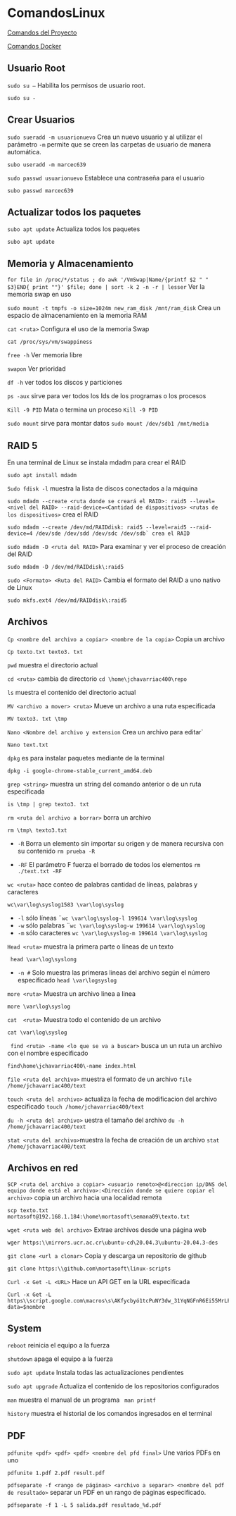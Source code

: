 # ComandosLinux
[Comandos del Proyecto](https://github.com/JoharChavarria/ComandosLinux/blob/main/ComadosProyecto.md)

[Comandos Docker](https://github.com/JoharChavarria/ComandosLinux/blob/main/comandosDocker.md)

## Usuario Root
`sudo su –` Habilita los permisos de usuario root.
```
sudo su - 
```


## Crear Usuarios
`sudo sueradd -m usuarionuevo` Crea un nuevo usuario y al utilizar el parámetro `-m` permite que se creen las carpetas de usuario de manera automática. 
```
subo useradd -m marcec639
```

`sudo passwd usuarionuevo` Establece una contraseña para el usuario
```
subo passwd marcec639 
````



## Actualizar todos los paquetes 
`subo apt update` Actualiza todos los paquetes 
```
subo apt update 
```



## Memoria y Almacenamiento 
`for file in /proc/*/status ; do awk '/VmSwap|Name/{printf $2 " " $3}END{ print ""}' $file; done | sort -k 2 -n -r | lesser` Ver la memoria swap en uso

`sudo mount -t tmpfs -o size=1024m new_ram_disk /mnt/ram_disk` Crea un espacio de almacenamiento en la memoria RAM

`cat <ruta>` Configura el uso de la memoria Swap
```
cat /proc/sys/vm/swappiness
```

`free -h` Ver memoria libre

`swapon` Ver prioridad

`df -h` ver todos los discos y particiones

`ps -aux` sirve para ver todos los Ids de los programas o los procesos

`Kill -9 PID` Mata o termina un proceso  ```Kill -9 PID```

`sudo mount` sirve para montar datos  ```sudo mount /dev/sdb1 /mnt/media```

## RAID 5
En una terminal de Linux se instala mdadm para crear el RAID
```
sudo apt install mdadm 
```

`Sudo fdisk -l` muestra la lista de discos conectados a la máquina

`sudo mdadm --create <ruta donde se creará el RAID>: raid5 --level=<nivel del RAID> --raid-device=<Cantidad de dispositivos> <rutas de los dispositivos>` crea el RAID 
```
sudo mdadm --create /dev/md/RAIDdisk: raid5 --level=raid5 --raid-device=4 /dev/sde /dev/sdd /dev/sdc /dev/sdb` crea el RAID 
```

`sudo mdadm -D <ruta del RAID>` Para examinar y ver el proceso de creación del RAID
```
sudo mdadm -D /dev/md/RAIDdisk\:raid5
```

`sudo <Formato> <Ruta del RAID>` Cambia el formato del RAID a uno nativo de Linux 
````
sudo mkfs.ext4 /dev/md/RAIDdisk\:raid5
````



## Archivos
`Cp <nombre del archivo a copiar> <nombre de la copia>` Copia un archivo 
```
Cp texto.txt texto3. txt 
```
`pwd` muestra el directorio actual

`cd <ruta>` cambia de directorio 
```cd \home\jchavarriac400\repo```

`ls` muestra el contenido del directorio actual 

`MV <archivo a mover> <ruta>` Mueve un archivo a una ruta especificada
```
MV texto3. txt \tmp
```

`Nano <Nombre del archivo y extension` Crea un archivo para editar`
```
Nano text.txt
```

`dpkg`  es para instalar paquetes mediante de la terminal
```
dpkg -i google-chrome-stable_current_amd64.deb
```

`grep <string>`  muestra un string del comando anterior o de un ruta especificada 
```
is \tmp | grep texto3. txt 
```

`rm <ruta del archivo a borrar>` borra un archivo
```
rm \tmp\ texto3.txt
```
- `-R` Borra un elemento sin importar su origen y de manera recursiva con su contenido ```rm prueba -R```

- `-RF`  El parámetro F fuerza el borrado de todos los elementos ```rm ./text.txt -RF```


`wc <ruta>` hace conteo de palabras
cantidad de líneas, palabras y caracteres 
```
wc\var\log\syslog1583 \var\log\syslog 
```
- `-l` sólo líneas ¨`wc \var\log\syslog-l 199614 \var\log\syslog`
- `-w` sólo palabras ¨`wc \var\log\syslog-w 199614 \var\log\syslog`
- `-m` sólo caracteres `wc \var\log\syslog-m 199614 \var\log\syslog`


`Head <ruta>` muestra la primera parte o líneas de un texto 
```
 head \var\log\syslong
```
- `-n #` Solo muestra las primeras lineas del archivo según el número especificado `head \var\logsyslog` 


`more <ruta>` Muestra un archivo linea a linea 
```
more \var\log\syslog
```

`cat  <ruta>` Muestra todo el contenido de un archivo
```
cat \var\log\syslog
```

` find <ruta> -name <lo que se va a buscar>` busca un un ruta un archivo con el nombre especificado 
```
find\home\jchavarriac400\-name index.html 
```
`file <ruta del archivo>` muestra el formato de un archivo
```file /home/jchavarriac400/text``` 

`touch <ruta del archivo>` actualiza la fecha de modificacion del archivo especificado ```touch /home/jchavarriac400/text```


`du -h <ruta del archivo>` uestra el tamaño del archivo ```du -h /home/jchavarriac400/text```


`stat <ruta del archivo>`muestra la fecha de creación de un archivo ```stat /home/jchavarriac400/text```


## Archivos en red 
`SCP <ruta del archivo a copiar> <usuario remoto>@<direccion ip/DNS del equipo donde está el archivo>:<Dirección donde se quiere copiar el archivo>`  copia un archivo hacia una localidad remota 
```
scp texto.txt mortasoft@192.168.1.184:\home\mortasoft\semana09\texto.txt
```

`wget <ruta web del archivo>` Extrae archivos desde una página web 
```
wger https:\\mirrors.ucr.ac.cr\ubuntu-cd\20.04.3\ubuntu-20.04.3-des 
```

`git clone <url a clonar>` Copia y descarga un repositorio de github
```
git clone https:\\github.com\mortasoft\linux-scripts
```

`Curl -x Get -L <URL>` Hace un API GET en la URL especificada 
```
Curl -x Get -L https\\script.google.com\macros\s\AKfycbyó1tcPuNY3dw_31YqNGFnR6Ei55MrLFPe_PHup_VMnGP07HeoRyIy5W8xLrheMB7vJ\exec?data=$nombre 
```

## System
`reboot` reinicia el equipo a la fuerza

`shutdown` apaga el equipo a la fuerza 

`sudo apt update` Instala todas las actualizaciones pendientes

`sudo apt upgrade` Actualiza el contenido de los repositorios configurados

`man` muestra el manual de un programa 
``` man printf```

`history` muestra el historial de los comandos ingresados en el terminal 

## PDF
`pdfunite <pdf> <pdf> <pdf> <nombre del pfd final>` Une varios PDFs en uno
```
pdfunite 1.pdf 2.pdf result.pdf 
```

`pdfseparate -f <rango de páginas> <archivo a separar> <nombre del pdf de resultado>` separar un PDF en un rango de páginas especificado.
```
pdfseparate -f 1 -L 5 salida.pdf resultado_%d.pdf
```







































